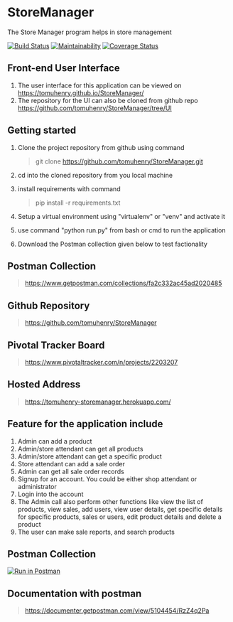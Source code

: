 # StoreManager
The Store Manager program helps in store management


[![Build Status](https://travis-ci.org/tomuhenry/StoreManager.svg?branch=Challenge-3)](https://travis-ci.org/tomuhenry/StoreManager)
[![Maintainability](https://api.codeclimate.com/v1/badges/9911fbacb5e0ded390b1/maintainability)](https://codeclimate.com/github/tomuhenry/StoreManager/maintainability)
[![Coverage Status](https://coveralls.io/repos/github/tomuhenry/StoreManager/badge.svg?branch=develop)](https://coveralls.io/github/tomuhenry/StoreManager?branch=develop)

## Front-end User Interface

1. The user interface for this application can be viewed on https://tomuhenry.github.io/StoreManager/
2. The repository for the UI can also be cloned from github repo https://github.com/tomuhenry/StoreManager/tree/UI


## Getting started

1. Clone the project repository from github using command 
    > git clone https://github.com/tomuhenry/StoreManager.git

2. cd into the cloned repository from you local machine

3. install requirements with command
    > pip install -r requirements.txt

4. Setup a virtual environment using "virtualenv" or "venv" and activate it

5. use command "python run.py" from bash or cmd to run the application

6. Download the Postman collection given below to test factionality

## Postman Collection
> https://www.getpostman.com/collections/fa2c332ac45ad2020485


## Github Repository

> https://github.com/tomuhenry/StoreManager

## Pivotal Tracker Board

> https://www.pivotaltracker.com/n/projects/2203207

## Hosted Address

> https://tomuhenry-storemanager.herokuapp.com/

## Feature for the application include
1. Admin can add a product
2. Admin/store attendant can get all products
3. Admin/store attendant can get a specific product
4. Store attendant can add a sale order
5. Admin can get all sale order records
6. Signup for an account. You could be either shop attendant or administrator
7. Login into the account
8. The Admin call also perform other functions like view the list of products, view sales, add users, view user details, get specific details for specific products, sales or users, edit product details and delete a product
5. The user can make sale reports, and search products

## Postman Collection
[![Run in Postman](https://run.pstmn.io/button.svg)](https://app.getpostman.com/run-collection/b8f14a55c12bd2dfa022)


## Documentation with postman

> https://documenter.getpostman.com/view/5104454/RzZ4q2Pa
